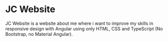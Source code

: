 # JC Website 

JC Website is a website about me where i want to improve my skills in responsive design with Angular using only HTML, CSS and TypeScript (No Bootstrap, no Material Angular).  


